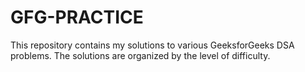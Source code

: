 # GFG-PRACTICE
This repository contains my solutions to various GeeksforGeeks DSA problems. The solutions are organized by the level of difficulty.
